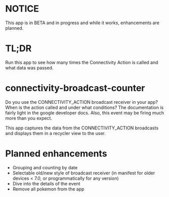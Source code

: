 # NOTICE
This app is in BETA and in progress and while it works, enhancements are planned.

# TL;DR
Run this app to see how many times the Connectivity Action is called and what data was passed.

# connectivity-broadcast-counter 
Do you use the CONNECTIVITY_ACTION broadcast receiver in your app? When is the action called and under what conditions? The documentation is fairly light in the google developer docs. Also, this event may be firing much more than you expect. 

This app captures the data from the CONNECTIVITY_ACTION broadcasts and displays them in a recycler view to the user.

# Planned enhancements
* Grouping and counting by date
* Selectable old/new style of broadcast receiver (in manifest for older devices < 7.0, or programmatically for any version)
* Dive into the details of the event
* Remove all pokemon from the app

